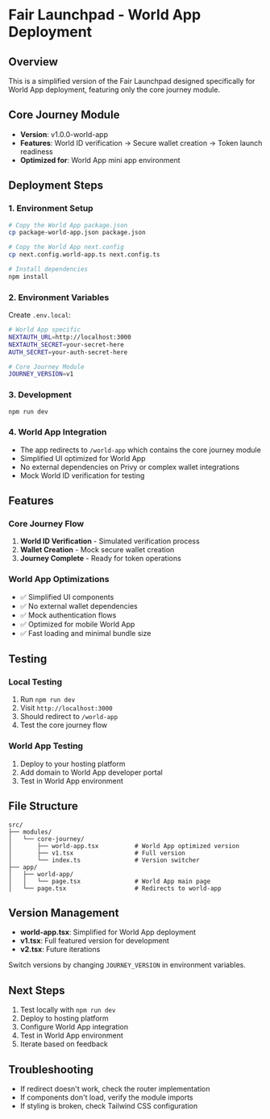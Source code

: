 # Fair Launchpad - World App Deployment

## Overview
This is a simplified version of the Fair Launchpad designed specifically for World App deployment, featuring only the core journey module.

## Core Journey Module
- **Version**: v1.0.0-world-app
- **Features**: World ID verification → Secure wallet creation → Token launch readiness
- **Optimized for**: World App mini app environment

## Deployment Steps

### 1. Environment Setup
```bash
# Copy the World App package.json
cp package-world-app.json package.json

# Copy the World App next.config
cp next.config.world-app.ts next.config.ts

# Install dependencies
npm install
```

### 2. Environment Variables
Create `.env.local`:
```bash
# World App specific
NEXTAUTH_URL=http://localhost:3000
NEXTAUTH_SECRET=your-secret-here
AUTH_SECRET=your-auth-secret-here

# Core Journey Module
JOURNEY_VERSION=v1
```

### 3. Development
```bash
npm run dev
```

### 4. World App Integration
- The app redirects to `/world-app` which contains the core journey module
- Simplified UI optimized for World App
- No external dependencies on Privy or complex wallet integrations
- Mock World ID verification for testing

## Features

### Core Journey Flow
1. **World ID Verification** - Simulated verification process
2. **Wallet Creation** - Mock secure wallet creation
3. **Journey Complete** - Ready for token operations

### World App Optimizations
- ✅ Simplified UI components
- ✅ No external wallet dependencies
- ✅ Mock authentication flows
- ✅ Optimized for mobile World App
- ✅ Fast loading and minimal bundle size

## Testing

### Local Testing
1. Run `npm run dev`
2. Visit `http://localhost:3000`
3. Should redirect to `/world-app`
4. Test the core journey flow

### World App Testing
1. Deploy to your hosting platform
2. Add domain to World App developer portal
3. Test in World App environment

## File Structure
```
src/
├── modules/
│   └── core-journey/
│       ├── world-app.tsx          # World App optimized version
│       ├── v1.tsx                 # Full version
│       └── index.ts               # Version switcher
├── app/
│   ├── world-app/
│   │   └── page.tsx               # World App main page
│   └── page.tsx                   # Redirects to world-app
```

## Version Management
- **world-app.tsx**: Simplified for World App deployment
- **v1.tsx**: Full featured version for development
- **v2.tsx**: Future iterations

Switch versions by changing `JOURNEY_VERSION` in environment variables.

## Next Steps
1. Test locally with `npm run dev`
2. Deploy to hosting platform
3. Configure World App integration
4. Test in World App environment
5. Iterate based on feedback

## Troubleshooting
- If redirect doesn't work, check the router implementation
- If components don't load, verify the module imports
- If styling is broken, check Tailwind CSS configuration
